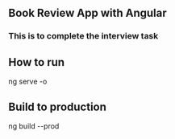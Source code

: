 ## Book Review App with Angular

### This is to complete the interview task

## How to run

ng serve -o


## Build to production

ng build --prod
